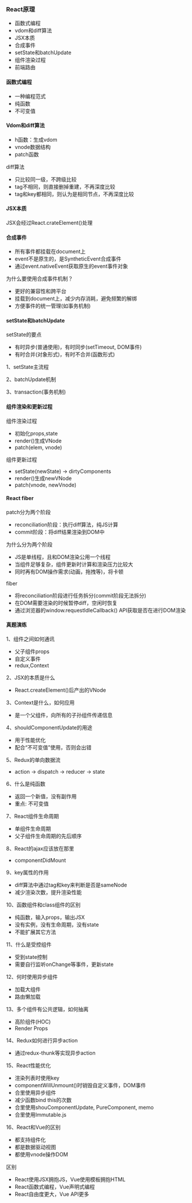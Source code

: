 ### React原理
- 函数式编程
- vdom和diff算法
- JSX本质
- 合成事件
- setState和batchUpdate
- 组件渲染过程
- 前端路由


#### 函数式编程
- 一种编程范式
- 纯函数
- 不可变值


#### Vdom和diff算法
- h函数：生成vdom
- vnode数据结构
- patch函数

diff算法
- 只比较同一级，不跨级比较
- tag不相同，则直接删掉重建，不再深度比较
- tag和key都相同，则认为是相同节点，不再深度比较


#### JSX本质
JSX会经过React.crateElement()处理

#### 合成事件
- 所有事件都挂载在document上
- event不是原生的，是SyntheticEvent合成事件
- 通过event.nativeEvent获取原生的event事件对象

为什么要使用合成事件机制？
- 更好的兼容性和跨平台
- 挂载到document上，减少内存消耗，避免频繁的解绑
- 方便事件的统一管理(如事务机制)

#### setState和batchUpdate
setState的要点
- 有时异步(普通使用)，有时同步(setTimeout, DOM事件)
- 有时合并(对象形式)，有时不合并(函数形式)

1、setState主流程

2、batchUpdate机制

3、transaction(事务机制)

#### 组件渲染和更新过程
组件渲染过程
- 初始化props,state
- render()生成VNode
- patch(elem, vnode)

组件更新过程
- setState(newState) -> dirtyComponents
- render()生成newVNode
- patch(vnode, newVnode)

#### React fiber
patch分为两个阶段
- reconciliation阶段：执行diff算法，纯JS计算
- commit阶段：将diff结果渲染到DOM中

为什么分为两个阶段
- JS是单线程，且和DOM渲染公用一个线程
- 当组件足够复杂，组件更新时计算和渲染压力比较大
- 同时再有DOM操作需求(动画，拖拽等)，将卡顿

fiber
- 将reconciliation阶段进行任务拆分(commit阶段无法拆分)
- 在DOM需要渲染的时候暂停diff，空闲时恢复
- 通过浏览器的window.requestIdleCallback() API获取是否在进行DOM渲染


#### 真题演练
1、组件之间如何通讯
- 父子组件props
- 自定义事件
- redux,Context

2、JSX的本质是什么
- React.createElement()后产出的VNode

3、Context是什么，如何应用
- 是一个父组件，向所有的子孙组件传递信息

4、shouldComponentUpdate的用途
- 用于性能优化
- 配合“不可变值”使用，否则会出错

5、Redux的单向数据流
- action -> dispatch -> reducer -> state

6、什么是纯函数
- 返回一个新值，没有副作用
- 重点: 不可变值

7、React组件生命周期
- 单组件生命周期
- 父子组件生命周期的先后顺序

8、React的ajax应该放在那里
- componentDidMount

9、key属性的作用
- diff算法中通过tag和key来判断是否是sameNode
- 减少渲染次数，提升渲染性能

10、函数组件和class组件的区别
- 纯函数，输入props，输出JSX
- 没有实例，没有生命周期，没有state
- 不能扩展其它方法

11、什么是受控组件
- 受到state控制
- 需要自行监听onChange等事件，更新state


12、何时使用异步组件
- 加载大组件
- 路由懒加载

13、多个组件有公共逻辑，如何抽离
- 高阶组件(HOC)
- Render Props

14、Redux如何进行异步action
- 通过redux-thunk等实现异步action

15、React性能优化
- 渲染列表时使用key
- componentWillUnmount()时销毁自定义事件，DOM事件
- 合里使用异步组件
- 减少函数bind this的次数
- 合里使用shouComponentUpdate, PureComponent, memo
- 合里使用Immutable.js

16、React和Vue的区别
- 都支持组件化
- 都是数据驱动视图
- 都使用vnode操作DOM

区别
- React使用JSX拥抱JS，Vue使用模板拥抱HTML
- React函数式编程，Vue声明式编程
- React自由度更大，Vue API更多



